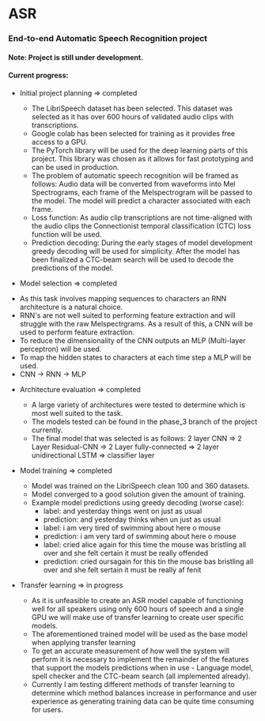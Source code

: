 # ASR
### End-to-end Automatic Speech Recognition project

#### Note: Project is still under development.

#### Current progress:

+ Initial project planning => completed
  * The LibriSpeech dataset has been selected. This dataset was selected as it has over 600 hours of validated audio clips with transcriptions.
  * Google colab has been selected for training as it provides free access to a GPU.
  * The PyTorch library will be used for the deep learning parts of this project. This library was chosen as it allows for fast prototyping and can be used in production.
  * The problem of automatic speech recognition will be framed as follows: Audio data will be converted from waveforms into Mel Spectrograms, each frame of the Melspectrogram
  will be passed to the model. The model will predict a character associated with each frame.
  * Loss function: As audio clip transcriptions are not time-aligned with the audio clips the Connectionist temporal classification (CTC) loss function will be used. 
  * Prediction decoding: During the early stages of model development greedy decoding will be used for simplicity. After the model has been finalized a CTC-beam search
  will be used to decode the predictions of the model.
  
 + Model selection => completed
  * As this task involves mapping sequences to characters an RNN architecture is a natural choice.
  * RNN's are not well suited to performing feature extraction and will struggle with the raw Melspectrgrams. As a result of this, a CNN will be used to perform feature extraction.
  * To reduce the dimensionality of the CNN outputs an MLP (Multi-layer perceptron) will be used.
  * To map the hidden states to characters at each time step a MLP will be used.
  * CNN -> RNN -> MLP
  
  + Architecture evaluation => completed
    * A large variety of architectures were tested to determine which is most well suited to the task.
    * The models tested can be found in the phase_3 branch of the project currently.
    * The final model that was selected is as follows: 
    2 layer CNN => 2 Layer Residual-CNN => 2 Layer fully-connected => 2 layer unidirectional LSTM  => classifier layer
    
  + Model training => completed
    * Model was trained on the LibriSpeech clean 100 and 360 datasets.
    * Model converged to a good solution given the amount of training.
    * Example model predictions using greedy decoding (worse case):
        - label:    and yesterday things went on just as usual
        - prediction: and yesterday thinks when un just as usual
        - label:    i am very tired of swimming about here o mouse
        - prediction: i am very tard of swimming about here o mouse
        - label:    cried alice again for this time the mouse was bristling all over and she felt certain it must be really offended
        - prediction: cried oursagain for this tin the mouse bas bristling all over and she felt sertain it must be really af fenit
  
  + Transfer learning => in progress
    * As it is unfeasible to create an ASR model capable of functioning well for all speakers using only 600 hours of speech and a single GPU
      we will make use of transfer learning to create user specific models.
    * The aforementioned trained model will be used as the base model when applying transfer learning
    * To get an accurate measurement of how well the system will perform it is necessary to implement the remainder of the features that support the 
      models predictions when in use - Language model, spell checker and the CTC-beam search (all implemented already).
    * Currently I am testing different methods of transfer learning to determine which method balances increase in performance and user experience
      as generating training data can be quite time consuming for users.

           
           
 

        
        
        


       
       
       
       


      
      
    
    
    
    
    
    
    
    
    
    
